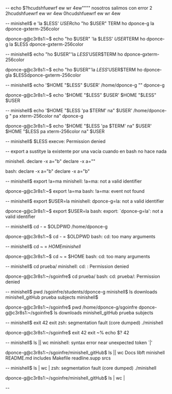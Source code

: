 --
echo $?hcudshfuewrf ew  wr 4ew""""
nosotros salimos con error 2
2hcudshfuewrf ew wr 4ew
0hcudshfuewrf ew wr 4ew

--
minishell$ e 'la   $LESS'   $USER$cho "ho   $USER" TERM
ho   dponce-g la    dponce-gxterm-256color

dponce-g@c3r8s1:~$ echo "ho   $USER"  'la   $LESS'   $USER$TERM
ho   dponce-g la   $LESS dponce-gxterm-256color

--
minishell$ echo "ho   $USER"'la   $LESS'$USER$TERM
ho      dponce-gxterm-256color

dponce-g@c3r8s1:~$ echo "ho   $USER"'la   $LESS'$USER$TERM
ho   dponce-gla   $LESSdponce-gxterm-256color

--
minishell$ echo '$HOME "$LESS" $USER'
/home/dponce-g "" dponce-g

dponce-g@c3r8s1:~$ echo '$HOME "$LESS" $USER'
$HOME "$LESS" $USER

--
minishell$ echo '$HOME "$LESS 'pa $TERM' na" $USER'
/home/dponce-g " pa xterm-256color na" dponce-g

dponce-g@c3r8s1:~$ echo '$HOME "$LESS 'pa $TERM' na" $USER'
$HOME "$LESS pa xterm-256color na" $USER

--
minishell$ $LESS
execve: Permission denied

--
export a
sustitye la existente por una vacía cuando en bash no hace nada

minishell.
declare -x a="b"
declare -x a=""

bash:
declare -x a="b"
declare -x a="b"

--
minishell$ export !a=ma
minishell: !a=ma: not a valid identifier

dponce-g@c3r8s1:~$ export !a=ma
bash: !a=ma: event not found

--
minishell$ export $USER=la
minishell: dponce-g=la: not a valid identifier

dponce-g@c3r8s1:~$ export $USER=la
bash: export: `dponce-g=la': not a valid identifier

--
minishell$ cd - = $OLDPWD
/home/dponce-g

dponce-g@c3r8s1:~$ cd - = $OLDPWD
bash: cd: too many arguments

--
minishell$ cd ~ = $HOME
minishell$ 

dponce-g@c3r8s1:~$ cd ~ = $HOME
bash: cd: too many arguments

--
minishell$ cd prueba/
minishell: cd: : Permission denied

dponce-g@c3r8s1:~/sgoinfre$ cd prueba/
bash: cd: prueba/: Permission denied

--
minishell$ pwd
/sgoinfre/students/dponce-g
minishell$ ls
downloads  minishell_gitHub  prueba  subjects
minishell$ 

dponce-g@c3r8s1:~/sgoinfre$ pwd
/home/dponce-g/sgoinfre
dponce-g@c3r8s1:~/sgoinfre$ ls
downloads  minishell_gitHub  prueba  subjects

--
minishell$ exit 42
exit
zsh: segmentation fault (core dumped)  ./minishell

dponce-g@c3r8s1:~/sgoinfre$ exit 42
exit
~% echo $?
42

--
minishell$ ls || wc
minishell: syntax error near unexpected token `|'

dponce-g@c3r8s1:~/sgoinfre/minishell_gitHub$ ls || wc
Docs	  libft     minishell	   README.md
includes  Makefile  readline.supp  srcs

--
minishell$ ls | wc |
zsh: segmentation fault (core dumped)  ./minishell

dponce-g@c3r8s1:~/sgoinfre/minishell_gitHub$ ls | wc |
> 

--
